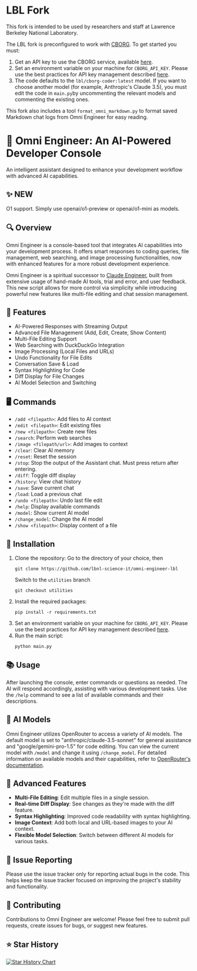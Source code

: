 # LBL Fork
This fork is intended to be used by researchers and staff at  Lawrence Berkeley National Laboratory.
 
The LBL fork is preconfigured to work with [CBORG](https://cborg.lbl.gov/). 
To get started you must:

1. Get an API key to use the CBORG service, available [here](https://cborg.lbl.gov/api_request/).
2. Set an environment variable on your machine for `CBORG_API_KEY`. Please use the best practices for API key management described [here](https://help.openai.com/en/articles/5112595-best-practices-for-api-key-safety).
3. The code defaults to the `lbl/cborg-coder:latest` model. If you want to choose another model (for example, Anthropic's Claude 3.5), you must edit the code in `main.py`by uncommenting the relevant models and commenting the existing ones.  
 
This fork also includes a tool `format_omni_markdown.py` to format saved Markdown chat logs from Omni Engineer for easy reading.   

# 🧠 Omni Engineer: An AI-Powered Developer Console

An intelligent assistant designed to enhance your development workflow with advanced AI capabilities.

## ✨ NEW
O1 support. Simply use 
openai/o1-preview or openai/o1-mini as models.

## 🔍 Overview

Omni Engineer is a console-based tool that integrates AI capabilities into your development process. It offers smart responses to coding queries, file management, web searching, and image processing functionalities, now with enhanced features for a more robust development experience.

Omni Engineer is a spiritual successor to [Claude Engineer](https://github.com/Doriandarko/claude-engineer), built from extensive usage of hand-made AI tools, trial and error, and user feedback. This new script allows for more control via simplicity while introducing powerful new features like multi-file editing and chat session management.

## 🌟 Features

- AI-Powered Responses with Streaming Output
- Advanced File Management (Add, Edit, Create, Show Content)
- Multi-File Editing Support
- Web Searching with DuckDuckGo Integration
- Image Processing (Local Files and URLs)
- Undo Functionality for File Edits
- Conversation Save & Load
- Syntax Highlighting for Code
- Diff Display for File Changes
- AI Model Selection and Switching

## 🖥️ Commands

- `/add <filepath>`: Add files to AI context
- `/edit <filepath>`: Edit existing files
- `/new <filepath>`: Create new files
- `/search`: Perform web searches
- `/image <filepath/url>`: Add images to context
- `/clear`: Clear AI memory
- `/reset`: Reset the session
- `/stop`: Stop the output of the Assistant chat. Must press return after entering. 
- `/diff`: Toggle diff display
- `/history`: View chat history
- `/save`: Save current chat
- `/load`: Load a previous chat
- `/undo <filepath>`: Undo last file edit
- `/help`: Display available commands
- `/model`: Show current AI model
- `/change_model`: Change the AI model
- `/show <filepath>`: Display content of a file

## 🚀 Installation

1. Clone the repository:
   Go to the directory of your choice, then 
   ```
   git clone https://github.com/lbnl-science-it/omni-engineer-lbl
   
   ```
   Switch to the ```utilities``` branch
   ```
   git checkout utilities
   ````
2. Install the required packages:
   ```
   pip install -r requirements.txt
   ```
2. Set an environment variable on your machine for `CBORG_API_KEY`. Please use the best practices for API key management described [here](https://help.openai.com/en/articles/5112595-best-practices-for-api-key-safety).
4. Run the main script:
   ```
   python main.py 
   ```

## 📚 Usage

After launching the console, enter commands or questions as needed. The AI will respond accordingly, assisting with various development tasks. Use the `/help` command to see a list of available commands and their descriptions.

## 🤖 AI Models

Omni Engineer utilizes OpenRouter to access a variety of AI models. The default model is set to "anthropic/claude-3.5-sonnet" for general assistance and "google/gemini-pro-1.5" for code editing. You can view the current model with `/model` and change it using `/change_model`. For detailed information on available models and their capabilities, refer to [OpenRouter's documentation](https://openrouter.ai/models).

## 🔧 Advanced Features

- **Multi-File Editing**: Edit multiple files in a single session.
- **Real-time Diff Display**: See changes as they're made with the diff feature.
- **Syntax Highlighting**: Improved code readability with syntax highlighting.
- **Image Context**: Add both local and URL-based images to your AI context.
- **Flexible Model Selection**: Switch between different AI models for various tasks.

## 🐛 Issue Reporting

Please use the issue tracker only for reporting actual bugs in the code. This helps keep the issue tracker focused on improving the project's stability and functionality.

## 🤝 Contributing

Contributions to Omni Engineer are welcome! Please feel free to submit pull requests, create issues for bugs, or suggest new features.

## ⭐️ Star History

[![Star History Chart](https://api.star-history.com/svg?repos=Doriandarko/omni-engineer&type=Date)](https://star-history.com/#Doriandarko/omni-engineer&Date)
